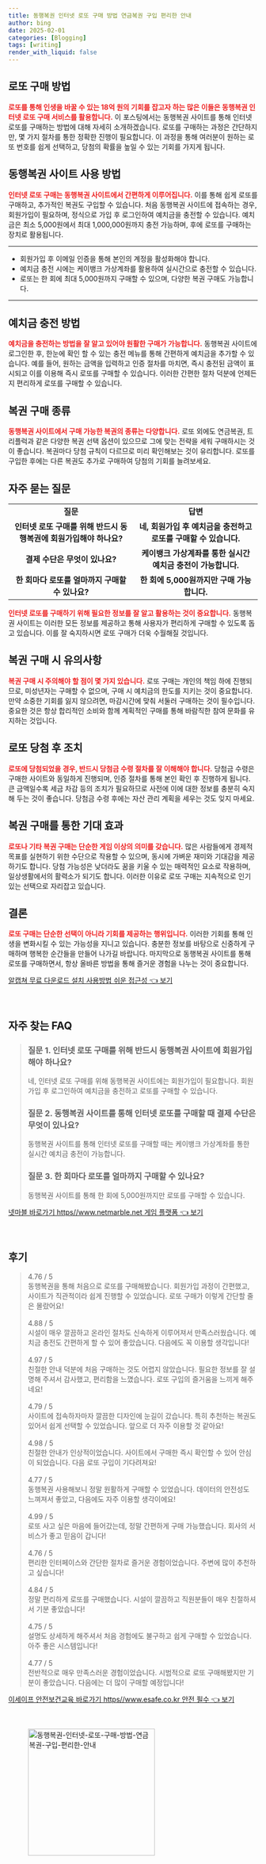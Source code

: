 ```yaml
---
title: 동행복권 인터넷 로또 구매 방법 연금복권 구입 편리한 안내
author: bing
date: 2025-02-01
categories: [Blogging]
tags: [writing]
render_with_liquid: false
---
```



<h2 id='로또 구매 방법'>로또 구매 방법</h2>

<p><b><span style="color: #ee2323;">로또를 통해 인생을 바꿀 수 있는 18억 원의 기회를 잡고자 하는 많은 이들은 동행복권 인터넷 로또 구매 서비스를 활용합니다.</span></b> 이 포스팅에서는 동행복권 사이트를 통해 인터넷 로또를 구매하는 방법에 대해 자세히 소개하겠습니다. 로또를 구매하는 과정은 간단하지만, 몇 가지 절차를 통한 정확한 진행이 필요합니다. 이 과정을 통해 여러분이 원하는 로또 번호를 쉽게 선택하고, 당첨의 확률을 높일 수 있는 기회를 가지게 됩니다.</p>

<h2 id='동행복권 사이트 사용 방법'>동행복권 사이트 사용 방법</h2>

<p><b><span style="color: #ee2323;">인터넷 로또 구매는 동행복권 사이트에서 간편하게 이루어집니다.</span></b> 이를 통해 쉽게 로또를 구매하고, 추가적인 복권도 구입할 수 있습니다. 처음 동행복권 사이트에 접속하는 경우, 회원가입이 필요하며, 정식으로 가입 후 로그인하여 예치금을 충전할 수 있습니다. 예치금은 최소 5,000원에서 최대 1,000,000원까지 충전 가능하며, 후에 로또를 구매하는 장치로 활용됩니다.</p>

<hr />

<ul>
    <li>회원가입 후 이메일 인증을 통해 본인의 계정을 활성화해야 합니다.</li>
    <li>예치금 충전 시에는 케이뱅크 가상계좌를 활용하여 실시간으로 충전할 수 있습니다.</li>
    <li>로또는 한 회에 최대 5,000원까지 구매할 수 있으며, 다양한 복권 구매도 가능합니다.</li>
</ul>

<hr />

<h2 id='예치금 충전 방법'>예치금 충전 방법</h2>

<p><b><span style="color: #ee2323;">예치금을 충전하는 방법을 잘 알고 있어야 원활한 구매가 가능합니다.</span></b> 동행복권 사이트에 로그인한 후, 한눈에 확인 할 수 있는 충전 메뉴를 통해 간편하게 예치금을 추가할 수 있습니다. 예를 들어, 원하는 금액을 입력하고 인증 절차를 마치면, 즉시 충전된 금액이 표시되고 이를 이용해 즉시 로또를 구매할 수 있습니다. 이러한 간편한 절차 덕분에 언제든지 편리하게 로또를 구매할 수 있습니다.</p>

<h2 id='복권 구매 종류'>복권 구매 종류</h2>

<p><b><span style="color: #ee2323;">동행복권 사이트에서 구매 가능한 복권의 종류는 다양합니다.</span></b> 로또 외에도 연금복권, 트리플럭과 같은 다양한 복권 선택 옵션이 있으므로 그에 맞는 전략을 세워 구매하시는 것이 좋습니다. 복권마다 당첨 규칙이 다르므로 미리 확인해보는 것이 유리합니다. 로또를 구입한 후에는 다른 복권도 추가로 구매하여 당첨의 기회를 늘려보세요.</p>

<h2 id='자주 묻는 질문'>자주 묻는 질문</h2>

<table>
    <tr>
        <td style="text-align: center; height: 17px;"><b>질문</b></td>
        <td style="text-align: center; height: 17px;"><b>답변</b></td>
    </tr>
    <tr>
        <td style="text-align: center; height: 17px;"><b>인터넷 로또 구매를 위해 반드시 동행복권에 회원가입해야 하나요?</b></td>
        <td style="text-align: center; height: 17px;"><b>네, 회원가입 후 예치금을 충전하고 로또를 구매할 수 있습니다.</b></td>
    </tr>
    <tr>
        <td style="text-align: center; height: 17px;"><b>결제 수단은 무엇이 있나요?</b></td>
        <td style="text-align: center; height: 17px;"><b>케이뱅크 가상계좌를 통한 실시간 예치금 충전이 가능합니다.</b></td>
    </tr>
    <tr>
        <td style="text-align: center; height: 17px;"><b>한 회마다 로또를 얼마까지 구매할 수 있나요?</b></td>
        <td style="text-align: center; height: 17px;"><b>한 회에 5,000원까지만 구매 가능합니다.</b></td>
    </tr>
</table>

<p><b><span style="color: #ee2323;">인터넷 로또를 구매하기 위해 필요한 정보를 잘 알고 활용하는 것이 중요합니다.</span></b> 동행복권 사이트는 이러한 모든 정보를 제공하고 통해 사용자가 편리하게 구매할 수 있도록 돕고 있습니다. 이를 잘 숙지하시면 로또 구매가 더욱 수월해질 것입니다.</p>

<h2 id='복권 구매 시 유의사항'>복권 구매 시 유의사항</h2>

<p><b><span style="color: #ee2323;">복권 구매 시 주의해야 할 점이 몇 가지 있습니다.</span></b> 로또 구매는 개인의 책임 하에 진행되므로, 미성년자는 구매할 수 없으며, 구매 시 예치금의 한도를 지키는 것이 중요합니다. 만약 소중한 기회를 잃지 않으려면, 마감시간에 맞춰 서둘러 구매하는 것이 필수입니다. 중요한 것은 항상 합리적인 소비와 함께 계획적인 구매를 통해 바람직한 참여 문화를 유지하는 것입니다.</p>

<h2 id='로또 당첨 후 조치'>로또 당첨 후 조치</h2>

<p><b><span style="color: #ee2323;">로또에 당첨되었을 경우, 반드시 당첨금 수령 절차를 잘 이해해야 합니다.</span></b> 당첨금 수령은 구매한 사이트와 동일하게 진행되며, 인증 절차를 통해 본인 확인 후 진행하게 됩니다. 큰 금액일수록 세금 차감 등의 조치가 필요하므로 사전에 이에 대한 정보를 충분히 숙지해 두는 것이 좋습니다. 당첨금 수령 후에는 자산 관리 계획을 세우는 것도 잊지 마세요.</p>

<h2 id='복권 구매를 통한 기대 효과'>복권 구매를 통한 기대 효과</h2>

<p><b><span style="color: #ee2323;">로또나 기타 복권 구매는 단순한 게임 이상의 의미를 갖습니다.</span></b> 많은 사람들에게 경제적 목표를 실현하기 위한 수단으로 작용할 수 있으며, 동시에 가벼운 재미와 기대감을 제공하기도 합니다. 당첨 가능성은 낮더라도 꿈을 키울 수 있는 매력적인 요소로 작용하며, 일상생활에서의 활력소가 되기도 합니다. 이러한 이유로 로또 구매는 지속적으로 인기 있는 선택으로 자리잡고 있습니다.</p>

<h2 id='결론'>결론</h2>

<p><b><span style="color: #ee2323;">로또 구매는 단순한 선택이 아니라 기회를 제공하는 행위입니다.</span></b> 이러한 기회를 통해 인생을 변화시킬 수 있는 가능성을 지니고 있습니다. 충분한 정보를 바탕으로 신중하게 구매하며 행복한 순간들을 만들어 나가길 바랍니다. 마지막으로 동행복권 사이트를 통해 로또를 구매하면서, 항상 올바른 방법을 통해 즐거운 경험을 나누는 것이 중요합니다.</p>


<p><a class="click-button" title="알캡쳐 무료 다운로드 설치 사용방법 쉬운 접근성" href="https://aptwhite.github.io/posts/%EC%95%8C%EC%BA%A1%EC%B3%90-%EB%AC%B4%EB%A3%8C-%EB%8B%A4%EC%9A%B4%EB%A1%9C%EB%93%9C-%EC%84%A4%EC%B9%98-%EC%82%AC%EC%9A%A9%EB%B0%A9%EB%B2%95-%EC%89%AC%EC%9A%B4-%EC%A0%91%EA%B7%BC%EC%84%B1/" rel="dofollow">알캡쳐 무료 다운로드 설치 사용방법 쉬운 접근성 👈 보기</a></p><br>
<h2 id='자주_찾는_FAQ'>자주 찾는 FAQ</h2>
<div itemscope="" itemtype="https://schema.org/FAQPage"> 
<blockquote> 
<div itemscope="" itemprop="mainEntity" itemtype="https://schema.org/Question"> 
<h3 itemprop="name">질문 1. 인터넷 로또 구매를 위해 반드시 동행복권 사이트에 회원가입해야 하나요?</h3> 
<div itemscope="" itemprop="acceptedAnswer" itemtype="https://schema.org/Answer"> 
<span itemprop="text"> 
<p>네, 인터넷 로또 구매를 위해 동행복권 사이트에는 회원가입이 필요합니다. 회원가입 후 로그인하여 예치금을 충전하고 로또를 구매할 수 있습니다.</p> 
</span> 
</div> 
</div> 

<div itemscope="" itemprop="mainEntity" itemtype="https://schema.org/Question"> 
<h3 itemprop="name">질문 2. 동행복권 사이트를 통해 인터넷 로또를 구매할 때 결제 수단은 무엇이 있나요?</h3> 
<div itemscope="" itemprop="acceptedAnswer" itemtype="https://schema.org/Answer"> 
<span itemprop="text"> 
<p>동행복권 사이트를 통해 인터넷 로또를 구매할 때는 케이뱅크 가상계좌를 통한 실시간 예치금 충전이 가능합니다.</p> 
</span> 
</div> 
</div> 

<div itemscope="" itemprop="mainEntity" itemtype="https://schema.org/Question"> 
<h3 itemprop="name">질문 3. 한 회마다 로또를 얼마까지 구매할 수 있나요?</h3> 
<div itemscope="" itemprop="acceptedAnswer" itemtype="https://schema.org/Answer"> 
<span itemprop="text"> 
<p>동행복권 사이트를 통해 한 회에 5,000원까지만 로또를 구매할 수 있습니다.</p> 
</span> 
</div> 
</div> 
</blockquote> 
</div>
<p><a class="click-button" title="넷마블 바로가기 https//www.netmarble.net 게임 플랫폼" href="https://aptwhite.github.io/posts/%EB%84%B7%EB%A7%88%EB%B8%94-%EB%B0%94%EB%A1%9C%EA%B0%80%EA%B8%B0-httpswww.netmarble.net-%EA%B2%8C%EC%9E%84-%ED%94%8C%EB%9E%AB%ED%8F%BC/" rel="dofollow">넷마블 바로가기 https//www.netmarble.net 게임 플랫폼 👈 보기</a></p><br>
<h2 id='후기'>후기</h2>
<div itemscope itemtype="https://schema.org/Product">
  <blockquote>
  <div itemprop="review" itemscope itemtype="https://schema.org/Review">
      <div itemprop="reviewRating" itemscope itemtype="https://schema.org/Rating"> <span itemprop="ratingValue">4.76</span> / <span itemprop="bestRating">5</span> </div>
      <span itemprop="reviewBody">동행복권을 통해 처음으로 로또를 구매해봤습니다. 회원가입 과정이 간편했고, 사이트가 직관적이라 쉽게 진행할 수 있었습니다. 로또 구매가 이렇게 간단할 줄은 몰랐어요!</span>
  </div>
  <br>
  <div itemprop="review" itemscope itemtype="https://schema.org/Review">
      <div itemprop="reviewRating" itemscope itemtype="https://schema.org/Rating"> <span itemprop="ratingValue">4.88</span> / <span itemprop="bestRating">5</span> </div>
      <span itemprop="reviewBody">시설이 매우 깔끔하고 온라인 절차도 신속하게 이루어져서 만족스러웠습니다. 예치금 충전도 간편하게 할 수 있어 좋았습니다. 다음에도 꼭 이용할 생각입니다!</span>
  </div>
  <br>
  <div itemprop="review" itemscope itemtype="https://schema.org/Review">
      <div itemprop="reviewRating" itemscope itemtype="https://schema.org/Rating"> <span itemprop="ratingValue">4.97</span> / <span itemprop="bestRating">5</span> </div>
      <span itemprop="reviewBody">친절한 안내 덕분에 처음 구매하는 것도 어렵지 않았습니다. 필요한 정보를 잘 설명해 주셔서 감사했고, 편리함을 느꼈습니다. 로또 구입의 즐거움을 느끼게 해주네요!</span>
  </div>
  <br>
  <div itemprop="review" itemscope itemtype="https://schema.org/Review">
      <div itemprop="reviewRating" itemscope itemtype="https://schema.org/Rating"> <span itemprop="ratingValue">4.79</span> / <span itemprop="bestRating">5</span> </div>
      <span itemprop="reviewBody">사이트에 접속하자마자 깔끔한 디자인에 눈길이 갔습니다. 특히 추천하는 복권도 있어서 쉽게 선택할 수 있었습니다. 앞으로 더 자주 이용할 것 같아요!</span>
  </div>
  <br>
  <div itemprop="review" itemscope itemtype="https://schema.org/Review">
      <div itemprop="reviewRating" itemscope itemtype="https://schema.org/Rating"> <span itemprop="ratingValue">4.98</span> / <span itemprop="bestRating">5</span> </div>
      <span itemprop="reviewBody">친절한 안내가 인상적이었습니다. 사이트에서 구매한 즉시 확인할 수 있어 안심이 되었습니다. 다음 로또 구입이 기다려져요!</span>
  </div>
  <br>
  <div itemprop="review" itemscope itemtype="https://schema.org/Review">
      <div itemprop="reviewRating" itemscope itemtype="https://schema.org/Rating"> <span itemprop="ratingValue">4.77</span> / <span itemprop="bestRating">5</span> </div>
      <span itemprop="reviewBody">동행복권 사용해보니 정말 원활하게 구매할 수 있었습니다. 데이터의 안전성도 느껴져서 좋았고, 다음에도 자주 이용할 생각이에요!</span>
  </div>
  <br>
  <div itemprop="review" itemscope itemtype="https://schema.org/Review">
      <div itemprop="reviewRating" itemscope itemtype="https://schema.org/Rating"> <span itemprop="ratingValue">4.99</span> / <span itemprop="bestRating">5</span> </div>
      <span itemprop="reviewBody">로또 사고 싶은 마음에 들어갔는데, 정말 간편하게 구매 가능했습니다. 회사의 서비스가 좋고 믿음이 갑니다!</span>
  </div>
  <br>
  <div itemprop="review" itemscope itemtype="https://schema.org/Review">
      <div itemprop="reviewRating" itemscope itemtype="https://schema.org/Rating"> <span itemprop="ratingValue">4.76</span> / <span itemprop="bestRating">5</span> </div>
      <span itemprop="reviewBody">편리한 인터페이스와 간단한 절차로 즐거운 경험이었습니다. 주변에 많이 추천하고 싶습니다!</span>
  </div>
  <br>
  <div itemprop="review" itemscope itemtype="https://schema.org/Review">
      <div itemprop="reviewRating" itemscope itemtype="https://schema.org/Rating"> <span itemprop="ratingValue">4.84</span> / <span itemprop="bestRating">5</span> </div>
      <span itemprop="reviewBody">정말 편리하게 로또를 구매했습니다. 시설이 깔끔하고 직원분들이 매우 친절하셔서 기분 좋았습니다!</span>
  </div>
  <br>
  <div itemprop="review" itemscope itemtype="https://schema.org/Review">
      <div itemprop="reviewRating" itemscope itemtype="https://schema.org/Rating"> <span itemprop="ratingValue">4.75</span> / <span itemprop="bestRating">5</span> </div>
      <span itemprop="reviewBody">설명도 상세하게 해주셔서 처음 경험에도 불구하고 쉽게 구매할 수 있었습니다. 아주 좋은 시스템입니다!</span>
  </div>
  <br>
  <div itemprop="review" itemscope itemtype="https://schema.org/Review">
      <div itemprop="reviewRating" itemscope itemtype="https://schema.org/Rating"> <span itemprop="ratingValue">4.77</span> / <span itemprop="bestRating">5</span> </div>
      <span itemprop="reviewBody">전반적으로 매우 만족스러운 경험이었습니다. 시범적으로 로또 구매해봤지만 기분이 좋았습니다. 다음에는 더 많이 구매할 예정입니다!</span>
  </div>
  </blockquote>
</div>
<p><a class="click-button" title="이세이프 안전보건교육 바로가기 https//www.esafe.co.kr 안전 필수" href="https://aptwhite.github.io/posts/%EC%9D%B4%EC%84%B8%EC%9D%B4%ED%94%84-%EC%95%88%EC%A0%84%EB%B3%B4%EA%B1%B4%EA%B5%90%EC%9C%A1-%EB%B0%94%EB%A1%9C%EA%B0%80%EA%B8%B0-httpswww.esafe.co.kr-%EC%95%88%EC%A0%84-%ED%95%84%EC%88%98/" rel="dofollow">이세이프 안전보건교육 바로가기 https//www.esafe.co.kr 안전 필수 👈 보기</a></p><br>
<figure class="image"><img src="https://aptwhite.github.io/assets/img/thumbnail/동행복권-인터넷-로또-구매-방법-연금복권-구입-편리한-안내.webp" alt="동행복권-인터넷-로또-구매-방법-연금복권-구입-편리한-안내" width="256" height="256"></figure>